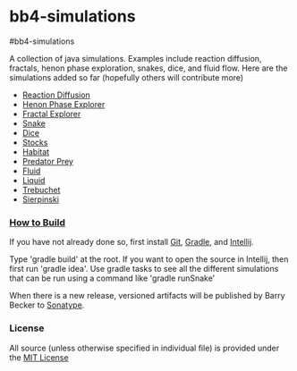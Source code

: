 bb4-simulations
===============



#bb4-simulations

A collection of java simulations. Examples include reaction diffusion, fractals, henon phase exploration, snakes, dice, and fluid flow.
Here are the simulations added so far (hopefully others will contribute more)
  - [Reaction Diffusion](http://barrybecker4.com/applets/reactiondiffusion_en.html)
  - [Henon Phase Explorer](http://barrybecker4.com/applets/henonexplorer_en.html)
  - [Fractal Explorer](http://barrybecker4.com/applets/fractalexplorer_en.html)
  - [Snake](http://barrybecker4.com/applets/snake_en.html)
  - [Dice](http://barrybecker4.com/applets/dice_en.html)
  - [Stocks](http://barrybecker4.com/applets/stock_en.html)
  - [Habitat](http://barrybecker4.com/applets/habitat_en.html)
  - [Predator Prey](http://barrybecker4.com/applets/predprey_en.html)
  - [Fluid](http://barrybecker4.com/applets/fluid_en.html)
  - [Liquid](http://barrybecker4.com/applets/liquid_en.html)
  - [Trebuchet](http://barrybecker4.com/applets/trebuchet_en.html)
  - [Sierpinski](http://barrybecker4.com/applets/sierpinski_en.html)


### [How to Build](https://github.com/barrybecker4/bb4-common/wiki/Building-bb4-Projects)

If you have not already done so, first install [Git](http://git-scm.com/), [Gradle](http://www.gradle.org/), and [Intellij](http://www.jetbrains.com/idea/).

Type 'gradle build' at the root.
If you want to open the source in Intellij, then first run 'gradle idea'.
Use gradle tasks to see all the different simulations that can be run using a command like 'gradle runSnake'

When there is a new release, versioned artifacts will be published by Barry Becker to [Sonatype](https://oss.sonatype.org).

### License
All source (unless otherwise specified in individual file) is provided under the [MIT License](http://www.opensource.org/licenses/MIT)






